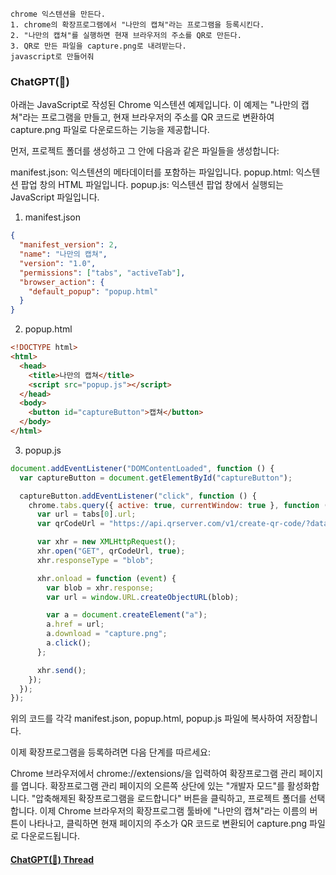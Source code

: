 ```
chrome 익스텐션을 만든다. 
1. chrome의 확장프로그램에서 "나만의 캡쳐"라는 프로그램을 등록시킨다. 
2. "나만의 캡쳐"를 실행하면 현재 브라우저의 주소를 QR로 만든다. 
3. QR로 만든 파일을 capture.png로 내려받는다. 
javascript로 만들어줘
```

### ChatGPT(🤖)

아래는 JavaScript로 작성된 Chrome 익스텐션 예제입니다. 이 예제는 "나만의 캡쳐"라는 프로그램을 만들고, 현재 브라우저의 주소를 QR 코드로 변환하여 capture.png 파일로 다운로드하는 기능을 제공합니다.

먼저, 프로젝트 폴더를 생성하고 그 안에 다음과 같은 파일들을 생성합니다:

manifest.json: 익스텐션의 메타데이터를 포함하는 파일입니다.
popup.html: 익스텐션 팝업 창의 HTML 파일입니다.
popup.js: 익스텐션 팝업 창에서 실행되는 JavaScript 파일입니다.
1. manifest.json

```json
{
  "manifest_version": 2,
  "name": "나만의 캡쳐",
  "version": "1.0",
  "permissions": ["tabs", "activeTab"],
  "browser_action": {
    "default_popup": "popup.html"
  }
}
```
2. popup.html

```html
<!DOCTYPE html>
<html>
  <head>
    <title>나만의 캡쳐</title>
    <script src="popup.js"></script>
  </head>
  <body>
    <button id="captureButton">캡쳐</button>
  </body>
</html>
```
3. popup.js

```javascript
document.addEventListener("DOMContentLoaded", function () {
  var captureButton = document.getElementById("captureButton");

  captureButton.addEventListener("click", function () {
    chrome.tabs.query({ active: true, currentWindow: true }, function (tabs) {
      var url = tabs[0].url;
      var qrCodeUrl = "https://api.qrserver.com/v1/create-qr-code/?data=" + encodeURIComponent(url);

      var xhr = new XMLHttpRequest();
      xhr.open("GET", qrCodeUrl, true);
      xhr.responseType = "blob";

      xhr.onload = function (event) {
        var blob = xhr.response;
        var url = window.URL.createObjectURL(blob);

        var a = document.createElement("a");
        a.href = url;
        a.download = "capture.png";
        a.click();
      };

      xhr.send();
    });
  });
});

````
위의 코드를 각각 manifest.json, popup.html, popup.js 파일에 복사하여 저장합니다.

이제 확장프로그램을 등록하려면 다음 단계를 따르세요:

Chrome 브라우저에서 chrome://extensions/을 입력하여 확장프로그램 관리 페이지를 엽니다.
확장프로그램 관리 페이지의 오른쪽 상단에 있는 "개발자 모드"를 활성화합니다.
"압축해제된 확장프로그램을 로드합니다" 버튼을 클릭하고, 프로젝트 폴더를 선택합니다.
이제 Chrome 브라우저의 확장프로그램 툴바에 "나만의 캡쳐"라는 이름의 버튼이 나타나고, 클릭하면 현재 페이지의 주소가 QR 코드로 변환되어 capture.png 파일로 다운로드됩니다.


#### [ChatGPT(🤖) Thread](https://chat.openai.com/share/9280ed2e-c75f-4a58-af72-de9ad4d107da)